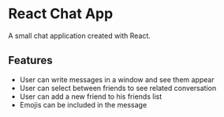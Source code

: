 # React Chat App

A small chat application created with React.

## Features

-   User can write messages in a window and see them appear
-   User can select between friends to see related conversation
-   User can add a new friend to his friends list
-   Emojis can be included in the message

